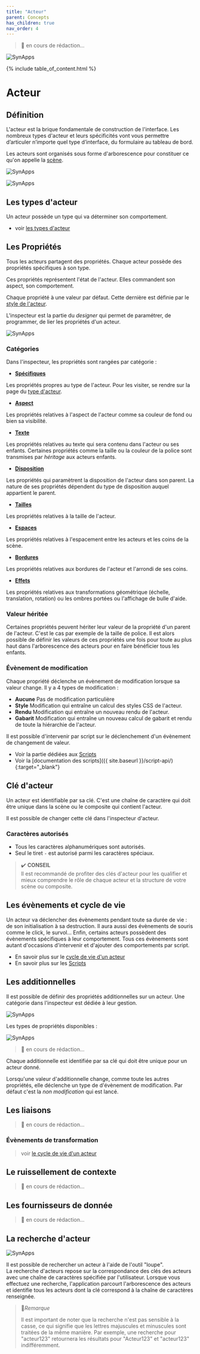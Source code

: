 ```yaml
---
title: "Acteur"
parent: Concepts
has_children: true
nav_order: 4
---
```


> 🚧 en cours de rédaction...

![SynApps](../../assets/under-progress.gif)

{% include table_of_content.html %}

# Acteur

## Définition

L'acteur est la brique fondamentale de construction de l'interface. Les nombreux types d'acteur et leurs spécificités vont vous permettre d’articuler n’importe quel type d’interface, du formulaire au tableau de bord.

Les acteurs sont organisés sous forme d'arborescence pour constituer ce qu'on appelle la [scène](../scene.md).

![SynApps](../../assets/concepts/actor/01.png)

![SynApps](../../assets/concepts/actor/02.png)

## Les types d'acteur

Un acteur possède un type qui va déterminer son comportement.

- voir [les types d'acteur](../actor-types/)

## Les Propriétés

Tous les acteurs partagent des propriétés. Chaque acteur possède des propriétés spécifiques à son type.

Ces propriétés représentent l'état de l'acteur. Elles commandent son aspect, son comportement.

Chaque propriété à une valeur par défaut. Cette dernière est définie par le [style de l'acteur](../actor-style.md).

L'inspecteur est la partie du *designer* qui permet de paramétrer, de programmer, de lier les propriétés d'un acteur.

![SynApps](../../assets/concepts/actor/03.png)

### Catégories

Dans l'inspecteur, les propriétés sont rangées par catégorie :

- [**Spécifiques**](../actor-types/index.md)

Les propriétés propres au type de l'acteur. Pour les visiter, se rendre sur la page du [type d'acteur](../actor-types/index.md).

- [**Aspect**](./category-aspect.md)

Les propriétés relatives à l'aspect de l'acteur comme sa couleur de fond ou bien sa visibilité.

- [**Texte**](./category-text.md)

Les propriétés relatives au texte qui sera contenu dans l'acteur ou ses enfants. Certaines propriétés comme la taille ou la couleur de la police sont transmises par *héritage* aux acteurs enfants.

-  [**Disposition**](./category-disposition.md)

Les propriétés qui paramètrent la disposition de l'acteur dans son parent. La nature de ses propriétés dépendent du type de disposition auquel appartient le parent.

- [**Tailles**](./category-size.md)

Les propriétés relatives à la taille de l'acteur.

- [**Espaces**](./category-space.md)

Les propriétés relatives à l'espacement entre les acteurs et les coins de la scène.

- [**Bordures**](./category-border.md)

Les propriétés relatives aux bordures de l'acteur et l'arrondi de ses coins.

- [**Effets**](./category-effect.md)

Les propriétés relatives aux transformations géométrique (échelle, translation, rotation) ou les ombres portées ou l'affichage de bulle d'aide.

### Valeur héritée

Certaines propriétés peuvent hériter leur valeur de la propriété d'un parent de l'acteur. C'est le cas par exemple de la taille de police. Il est alors possible de définir les valeurs de ces propriétés une fois pour toute au plus haut dans l'arborescence des acteurs pour en faire bénéficier tous les enfants.

### Évènement de modification

Chaque propriété déclenche un évènement de modification lorsque sa valeur change. Il y a 4 types de modification :
- **Aucune** Pas de modification particulière
- **Style** Modification qui entraîne un calcul des styles CSS de l'acteur.
- **Rendu** Modification qui entraîne un nouveau rendu de l'acteur.
- **Gabarit** Modification qui entraîne un nouveau calcul de gabarit et rendu de toute la hiérarchie de l'acteur.

Il est possible d'intervenir par script sur le déclenchement d'un évènement de changement de valeur.
- Voir la partie dédiées aux [Scripts](../scripts/)
- Voir la [documentation des scripts]({{ site.baseurl }}/script-api/){:target="_blank"}

## Clé d'acteur

Un acteur est identifiable par sa clé. C'est une chaîne de caractère qui doit être unique dans la scène ou le composite qui contient l'acteur.

Il est possible de changer cette clé dans l'inspecteur d'acteur.

### Caractères autorisés
 - Tous les caractères alphanumériques sont autorisés.
 - Seul le tiret `-` est autorisé parmi les caractères spéciaux.

> ✔️ **CONSEIL**<br>
Il est recommandé de profiter des clés d'acteur pour les qualifier et mieux comprendre le rôle de chaque acteur et la structure de votre scène ou composite.

## Les évènements et cycle de vie

Un acteur va déclencher des évènements pendant toute sa durée de vie : de son initialisation à sa destruction. Il aura aussi des évènements de souris comme le click, le survol... Enfin, certains acteurs possèdent des évènements spécifiques à leur comportement.
Tous ces évènements sont autant d'occasions d'intervenir et d'ajouter des comportements par script.

- En savoir plus sur le [cycle de vie d'un acteur](./actor-life-cycle)
- En savoir plus sur les [Scripts](../scripts/)

## Les additionnelles

Il est possible de définir des propriétés additionnelles sur un acteur. Une catégorie dans l'inspecteur est dédiée à leur gestion.

![SynApps](../../assets/concepts/actor/04.png)

Les types de propriétés disponibles :

![SynApps](../../assets/concepts/actor/05.png)

> 🚧 en cours de rédaction...


Chaque additionnelle est identifiée par sa clé qui doit être unique pour un acteur donné.

Lorsqu'une valeur d'additionnelle change, comme toute les autres propriétés, elle déclenche un type de d'évènement de modification. Par défaut c'est la *non modification* qui est lancé.

## Les liaisons

> 🚧 en cours de rédaction...

### Évènements de transformation

> voir [le cycle de vie d'un acteur](../scripts/actor-life-cycle.md)

## Le ruissellement de contexte
> 🚧 en cours de rédaction...

## Les fournisseurs de donnée
> 🚧 en cours de rédaction...

## La recherche d'acteur

![SynApps](../../assets/concepts/actor/search-actor.png)

Il est possible de rechercher un acteur à l'aide de l'outil "loupe".<br>
La recherche d'acteurs repose sur la correspondance des clés des acteurs avec une chaîne de caractères spécifiée par l'utilisateur.
Lorsque vous effectuez une recherche, l'application parcourt l'arborescence des acteurs et identifie tous les acteurs dont la clé correspond à la chaîne de caractères renseignée.

>📌*Remarque*
>
>Il est important de noter que la recherche n'est pas sensible à la casse, ce qui signifie que les lettres majuscules et minuscules sont traitées de la même manière.
>Par exemple, une recherche pour "acteur123" retournera les résultats pour "Acteur123" et "acteur123" indifféremment.